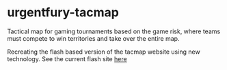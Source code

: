 # urgentfury-tacmap
Tactical map for gaming tournaments based on the game risk, where teams must compete to win territories and take over the entire map. 

Recreating the flash based version of the tacmap website using new technology. See the current flash site [here](https://urgentfury.com/chosin)
